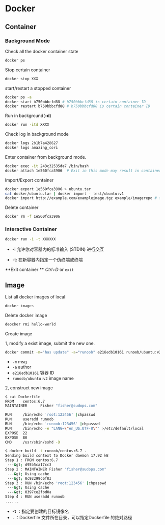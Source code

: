 # Docker

## Container

### Background Mode

Check all the docker container state
```sh
docker ps
```

Stop certain container 

```sh
docker stop XXX
```

start/restart a stopped container

```sh
docker ps -a
docker start b750bbbcfd88 # b750bbbcfd88 is certain container ID
docker restart b750bbbcfd88 # b750bbbcfd88 is certain container ID
```

Run in background(**-d**)

```sh
docker run -itd XXXX
```

Check log in background mode

```sh
docker logs 2b1b7a428627
docker logs amazing_cori
```



Enter container from background mode.

```sh
docker exec -it 243c32535da7 /bin/bash  
docker attach 1e560fca3906  # Exit in this mode may result in container stop
```

Import/Export container

```sh
docker export 1e560fca3906 > ubuntu.tar
cat docker/ubuntu.tar | docker import - test/ubuntu:v1
docker import http://example.com/exampleimage.tgz example/imagerepo # from URL or Path
```

Delete container

```sh
docker rm -f 1e560fca3906
```

### Interactive Container

```sh
docker run -i -t XXXXXX
```

* -i 允许你对容器内的标准输入 (STDIN) 进行交互

* -t: 在新容器内指定一个伪终端或终端

**Exit container ** *Ctrl+D* or ```exit```

## Image

List all docker images of local 

```sh
docker images
```

Delete docker image

```sh
deocker rmi hello-world
```

Create image

1, modify a exist image, submit the new one.

```sh
docker commit -m="has update" -a="runoob" e218edb10161 runoob/ubuntu:v2
```

* ```-m``` msg
* ```-a``` author
* ```e218edb10161``` 容器 ID
* ```runoob/ubuntu:v2``` image name

2, construct new image 

```sh
$ cat Dockerfile 
FROM    centos:6.7
MAINTAINER      Fisher "fisher@sudops.com"

RUN     /bin/echo 'root:123456' |chpasswd
RUN     useradd runoob
RUN     /bin/echo 'runoob:123456' |chpasswd
RUN     /bin/echo -e "LANG=\"en_US.UTF-8\"" >/etc/default/local
EXPOSE  22
EXPOSE  80
CMD     /usr/sbin/sshd -D
```



```sh
$ docker build -t runoob/centos:6.7 .
Sending build context to Docker daemon 17.92 kB
Step 1 : FROM centos:6.7
 ---&gt; d95b5ca17cc3
Step 2 : MAINTAINER Fisher "fisher@sudops.com"
 ---&gt; Using cache
 ---&gt; 0c92299c6f03
Step 3 : RUN /bin/echo 'root:123456' |chpasswd
 ---&gt; Using cache
 ---&gt; 0397ce2fbd0a
Step 4 : RUN useradd runoob
......
```

- **-t** ：指定要创建的目标镜像名
- **.** ：Dockerfile 文件所在目录，可以指定Dockerfile 的绝对路径